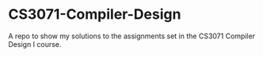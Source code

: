 # CS3071-Compiler-Design

A repo to show my solutions to the assignments set in the CS3071 Compiler Design I course.
